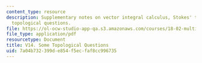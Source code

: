 ```yaml
---
content_type: resource
description: Supplementary notes on vector integral calculus, Stokes' theorem, and
  topological questions.
file: https://ol-ocw-studio-app-qa.s3.amazonaws.com/courses/18-02-multivariable-calculus-fall-2007/7a04b732399de854f5ecfaf8cc996735_topological_ques.pdf
file_type: application/pdf
resourcetype: Document
title: V14. Some Topological Questions
uid: 7a04b732-399d-e854-f5ec-faf8cc996735
---
```

